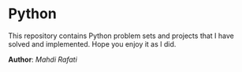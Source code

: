 # Python 
This repository contains Python problem sets and projects that I have solved and implemented.
Hope you enjoy it as I did.

**Author**: *Mahdi Rafati* 
